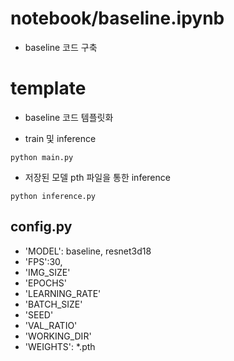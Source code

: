 # notebook/baseline.ipynb
- baseline 코드 구축
# template
- baseline 코드 템플릿화

- train 및 inference
```
python main.py
```

- 저장된 모델 pth 파일을 통한 inference
```
python inference.py
```

## config.py

- 'MODEL': baseline, resnet3d18
- 'FPS':30,
- 'IMG_SIZE'
- 'EPOCHS'
- 'LEARNING_RATE'
- 'BATCH_SIZE'
- 'SEED'
- 'VAL_RATIO'
- 'WORKING_DIR'
- 'WEIGHTS': *.pth